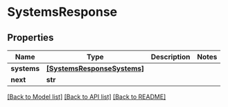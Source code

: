 # SystemsResponse


## Properties
Name | Type | Description | Notes
------------ | ------------- | ------------- | -------------
**systems** | [**[SystemsResponseSystems]**](SystemsResponseSystems.md) |  | 
**next** | **str** |  | 

[[Back to Model list]](../README.md#documentation-for-models) [[Back to API list]](../README.md#documentation-for-api-endpoints) [[Back to README]](../README.md)


